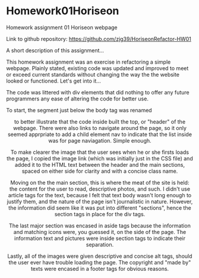 # Homework01Horiseon
Homework assignment 01 Horiseon webpage


Link to github repository: https://github.com/zjg39/HoriseonRefactor-HW01



A short description of this assignment...


This homework assignment was an exercise in refactoring a simple webpage.  Plainly stated, existing code was updated and improved to meet or exceed current standards without changing the way the the website looked or functioned. Let's get into it...

The code was littered with div elements that did nothing to offer any future programmers any ease of altering the code for better use.

To start, the segment just below the body tag was renamed <header> to better illustrate that the code inside built the top, or "header" of the webpage.  There were also links to  navigate around the page, so it only seemed apprpriate to add a child element nav to indicate that the list inside was for page naviagation.  Simple enough.

To make clearer the image that the user sees when he or she firsts loads the page, I copied the image link (which was initially just in the CSS file) and added it to the HTML text between the header and the main sections, spaced on either side for clarity and with a concise class name.

Moving on the the main section, this is where the meat of the site is held: the content for the user to read, descriptive photos, and such.  I didn't use article tags for the text, because I felt that text body wasn't long enough to justify them, and the nature of the page isn't journalistic in nature.  However, the information did seem like it was put into different "sections", hence the section tags in place for the div tags.

The last major section was encased in aside tags because the information and matching icons were, you guessed it, on the side of the page.  The information text and pictures were inside section tags to indicate their separation.

Lastly, all of the images were given descriptive and concise alt tags, should the user ever have trouble loading the page.  The copyright and "made by" texts were encased in a footer tags for obvious reasons.



